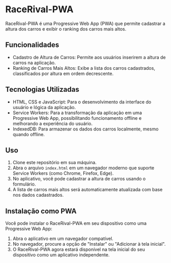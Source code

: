 # RaceRival-PWA

RaceRival-PWA é uma Progressive Web App (PWA) que permite cadastrar a altura dos carros e exibir o ranking dos carros mais altos.

## Funcionalidades

- Cadastro de Altura de Carros: Permite aos usuários inserirem a altura de carros na aplicação.
- Ranking de Carros Mais Altos: Exibe a lista dos carros cadastrados, classificados por altura em ordem decrescente.

## Tecnologias Utilizadas

- HTML, CSS e JavaScript: Para o desenvolvimento da interface do usuário e lógica da aplicação.
- Service Workers: Para a transformação da aplicação em uma Progressive Web App, possibilitando funcionamento offline e melhorando a experiência do usuário.
- IndexedDB: Para armazenar os dados dos carros localmente, mesmo quando offline.

## Uso

1. Clone este repositório em sua máquina.
2. Abra o arquivo `index.html` em um navegador moderno que suporte Service Workers (como Chrome, Firefox, Edge).
3. No aplicativo, você pode cadastrar a altura de carros usando o formulário.
4. A lista de carros mais altos será automaticamente atualizada com base nos dados cadastrados.

## Instalação como PWA

Você pode instalar o RaceRival-PWA em seu dispositivo como uma Progressive Web App:

1. Abra o aplicativo em um navegador compatível.
2. No navegador, procure a opção de "Instalar" ou "Adicionar à tela inicial".
3. O RaceRival-PWA agora estará disponível na tela inicial do seu dispositivo como um aplicativo independente.
